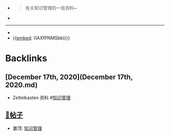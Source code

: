 - > 有关知识管理的一些资料~
- 
- ---
- 
- {{[embed](embed.md): ((AXfPNMSbb))}}

# Backlinks
## [December 17th, 2020](December 17th, 2020.md)
- Zettelkasten 资料 #[知识管理](知识管理.md)

## [📝帖子](📝帖子.md)
- 置顶: [知识管理](知识管理.md)

